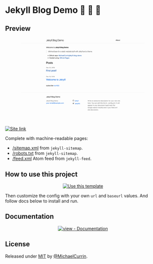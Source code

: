 # Jekyll Blog Demo 🧪 📝 🚀

## Preview

<div align="center">
    <a href="https://liblung.github.io/hydra/">
        <img src="/sample.png" alt="Sample screenshot" title="Go to demo site" width="400">
    </a>
</div>

<br>

[![Site link](https://img.shields.io/badge/View_site-Jekyll_Blog_Demo-blue?style=for-the-badge)](https://liblung.github.io/hydra3/ "Go to demo site")

Complete with machine-readable pages:

- [/sitemap.xml](https://michaelcurrin.github.io/jekyll-blog-demo/sitemap.xml) from `jekyll-sitemap`.
- [/robots.txt](https://michaelcurrin.github.io/jekyll-blog-demo/robots.txt) from `jekyll-sitemap`.
- [/feed.xml](https://michaelcurrin.github.io/jekyll-blog-demo/feed.xml) Atom feed from `jekyll-feed`.


## How to use this project

<div align="center">

[![Use this template](https://img.shields.io/badge/Generate-Use_this_Template-2ea44f?style=for-the-badge)](https://github.com/MichaelCurrin/jekyll-blog-demo/generate "Use this template")

</div>

Then customize the config with your own `url` and `baseurl` values. And follow docs below to install and run.


## Documentation

<div align="center">

[![view - Documentation](https://img.shields.io/badge/view-Project_docs-blue?style=for-the-badge)](/docs/ "Go to docs")

</div>


## License

Released under [MIT](/LICENSE) by [@MichaelCurrin](https://github.com/MichaelCurrin).
